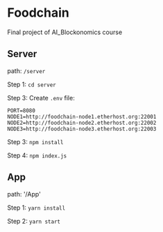# Foodchain
Final project of AI_Blockonomics course

## Server
path: `/server`

Step 1: `cd server`

Step 3: Create `.env` file:
```
PORT=8080
NODE1=http://foodchain-node1.etherhost.org:22001
NODE2=http://foodchain-node2.etherhost.org:22002
NODE3=http://foodchain-node3.etherhost.org:22003
```

Step 3:
`npm install`

Step 4:
`npm index.js`

## App
path: '/App'

Step 1: `yarn install`

Step 2: `yarn start`